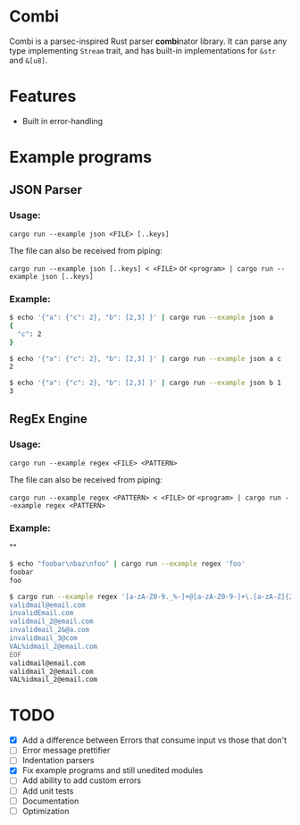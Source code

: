 # Combi
Combi is a parsec-inspired Rust parser **combi**nator library. 
It can parse any type implementing `Stream` trait, and has built-in implementations for `&str` and `&[u8]`.

# Features
- Built in error-handling

# Example programs

## JSON Parser
### Usage:

`cargo run --example json <FILE> [..keys]`

The file can also be received from piping:

`cargo run --example json [..keys] < <FILE>` or `<program> | cargo run --example json [..keys]`


### Example:
```bash
$ echo '{"a": {"c": 2}, "b": [2,3] }' | cargo run --example json a
{
  "c": 2
}

$ echo '{"a": {"c": 2}, "b": [2,3] }' | cargo run --example json a c
2

$ echo '{"a": {"c": 2}, "b": [2,3] }' | cargo run --example json b 1
3
```

## RegEx Engine
### Usage:
`cargo run --example regex <FILE> <PATTERN>`

The file can also be received from piping:

`cargo run --example regex <PATTERN> < <FILE>` or `<program> | cargo run --example regex <PATTERN>`

### Example:

""
```bash
$ echo "foobar\nbaz\nfoo" | cargo run --example regex 'foo'
foobar
foo

$ cargo run --example regex '[a-zA-Z0-9._%-]+@[a-zA-Z0-9-]+\.[a-zA-Z]{2,4}' <<EOF
validmail@email.com
invalidEmail.com
validmail_2@email.com
invalidmail_2&@a.com
invalidmail_3@com
VAL%idmail_2@email.com
EOF
validmail@email.com
validmail_2@email.com
VAL%idmail_2@email.com
```

# TODO
- [x] Add a difference between Errors that consume input vs those that don't
- [ ] Error message prettifier
- [ ] Indentation parsers
- [x] Fix example programs and still unedited modules
- [ ] Add ability to add custom errors
- [ ] Add unit tests
- [ ] Documentation
- [ ] Optimization
